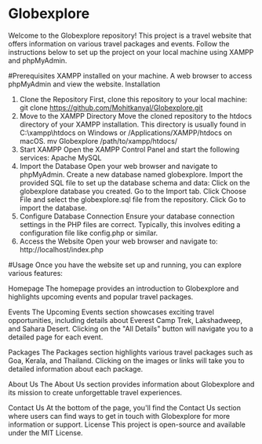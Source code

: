 # Globexplore
Welcome to the Globexplore repository! This project is a travel website that offers information on various travel packages and events. Follow the instructions below to set up the project on your local machine using XAMPP and phpMyAdmin.

#Prerequisites
XAMPP installed on your machine.
A web browser to access phpMyAdmin and view the website.
Installation
1. Clone the Repository
First, clone this repository to your local machine:
git clone https://github.com/Mohitkanyal/Globexplore.git
2. Move to the XAMPP Directory
Move the cloned repository to the htdocs directory of your XAMPP installation. This directory is usually found in C:\xampp\htdocs on Windows or /Applications/XAMPP/htdocs on macOS.
mv Globexplore /path/to/xampp/htdocs/
3. Start XAMPP
Open the XAMPP Control Panel and start the following services:
Apache
MySQL
4. Import the Database
Open your web browser and navigate to phpMyAdmin.
Create a new database named globexplore.
Import the provided SQL file to set up the database schema and data:
Click on the globexplore database you created.
Go to the Import tab.
Click Choose File and select the globexplore.sql file from the repository.
Click Go to import the database.
5. Configure Database Connection
Ensure your database connection settings in the PHP files are correct. Typically, this involves editing a configuration file like config.php or similar.
6. Access the Website
Open your web browser and navigate to:
http://localhost/index.php


#Usage
Once you have the website set up and running, you can explore various features:

Homepage
The homepage provides an introduction to Globexplore and highlights upcoming events and popular travel packages.

Events
The Upcoming Events section showcases exciting travel opportunities, including details about Everest Camp Trek, Lakshadweep, and Sahara Desert. Clicking on the "All Details" button will navigate you to a detailed page for each event.

Packages
The Packages section highlights various travel packages such as Goa, Kerala, and Thailand. Clicking on the images or links will take you to detailed information about each package.

About Us
The About Us section provides information about Globexplore and its mission to create unforgettable travel experiences.

Contact Us
At the bottom of the page, you'll find the Contact Us section where users can find ways to get in touch with Globexplore for more information or support.
License
This project is open-source and available under the MIT License.
